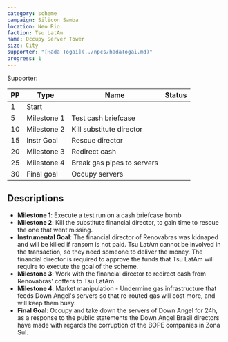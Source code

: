 ```yaml
---
category: scheme
campaign: Silicon Samba
location: Neo Rio
faction: Tsu LatAm
name: Occupy Server Tower
size: City
supporter: "[Hada Togai](../npcs/hadaTogai.md)"
progress: 1
---
```


Supporter: 

| PP  | Type        | Name                       | Status |
| --- | ----------- | -------------------------- | ------ |
| 1   | Start       |                            |        |
| 5   | Milestone 1 | Test cash briefcase        |        |
| 10  | Milestone 2 | Kill substitute director   |        |
| 15  | Instr Goal  | Rescue director            |        |
| 20  | Milestone 3 | Redirect cash              |        |
| 25  | Milestone 4 | Break gas pipes to servers |        |
| 30  | Final goal  | Occupy servers             |        |

## Descriptions

 - **Milestone 1**: Execute a test run on a cash briefcase bomb
 - **Milestone 2**: Kill the substitute financial director, to gain time to rescue the one that went missing.
 - **Instrumental Goal**: The financial director of Renovabras was kidnaped and will be killed if ransom is not paid. Tsu LatAm cannot be involved in the transaction, so they need someone to deliver the money. The financial director is required to approve the funds that Tsu LatAm will require to execute the goal of the scheme.
 - **Milestone 3**: Work with the financial director to redirect cash from Renovabras' coffers to Tsu LatAm
 - **Milestone 4**: Market manipulation - Undermine gas infrastructure that feeds Down Angel's servers so that re-routed gas will cost more, and will keep them busy.
 - **Final Goal**: Occupy and take down the servers of Down Angel for 24h, as a response to the public statements the Down Angel Brasil directors have made with regards the corruption of the BOPE companies in Zona Sul.